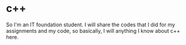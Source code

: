 # c++
So I'm an IT foundation student. I will share the codes that I did for my assignments and my code, so basically, I will anything I know about c++ here.
